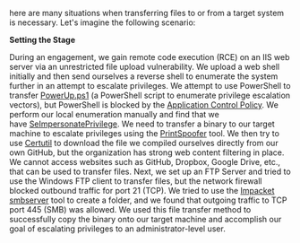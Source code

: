 here are many situations when transferring files to or from a target system is necessary. Let's imagine the following scenario:

**Setting the Stage**

During an engagement, we gain remote code execution (RCE) on an IIS web server via an unrestricted file upload vulnerability. We upload a web shell initially and then send ourselves a reverse shell to enumerate the system further in an attempt to escalate privileges. We attempt to use PowerShell to transfer [PowerUp.ps1](https://github.com/PowerShellMafia/PowerSploit/blob/master/Privesc/PowerUp.ps1) (a PowerShell script to enumerate privilege escalation vectors), but PowerShell is blocked by the [Application Control Policy](https://docs.microsoft.com/en-us/windows/security/threat-protection/windows-defender-application-control/windows-defender-application-control). We perform our local enumeration manually and find that we have [SeImpersonatePrivilege](https://docs.microsoft.com/en-us/troubleshoot/windows-server/windows-security/seimpersonateprivilege-secreateglobalprivilege). We need to transfer a binary to our target machine to escalate privileges using the [PrintSpoofer](https://github.com/itm4n/PrintSpoofer) tool. We then try to use [Certutil](https://docs.microsoft.com/en-us/windows-server/administration/windows-commands/certutil) to download the file we compiled ourselves directly from our own GitHub, but the organization has strong web content filtering in place. We cannot access websites such as GitHub, Dropbox, Google Drive, etc., that can be used to transfer files. Next, we set up an FTP Server and tried to use the Windows FTP client to transfer files, but the network firewall blocked outbound traffic for port 21 (TCP). We tried to use the [Impacket smbserver](https://github.com/SecureAuthCorp/impacket/blob/master/examples/smbserver.py) tool to create a folder, and we found that outgoing traffic to TCP port 445 (SMB) was allowed. We used this file transfer method to successfully copy the binary onto our target machine and accomplish our goal of escalating privileges to an administrator-level user.